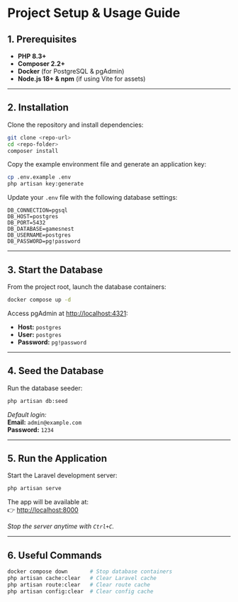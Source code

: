 # Project Setup & Usage Guide

## 1. Prerequisites

- **PHP 8.3+**
- **Composer 2.2+**
- **Docker** (for PostgreSQL & pgAdmin)
- **Node.js 18+ & npm** (if using Vite for assets)

---

## 2. Installation

Clone the repository and install dependencies:

```bash
git clone <repo-url>
cd <repo-folder>
composer install
```

Copy the example environment file and generate an application key:

```bash
cp .env.example .env
php artisan key:generate
```

Update your `.env` file with the following database settings:

```dotenv
DB_CONNECTION=pgsql
DB_HOST=postgres
DB_PORT=5432
DB_DATABASE=gamesnest
DB_USERNAME=postgres
DB_PASSWORD=pg!password
```

---

## 3. Start the Database

From the project root, launch the database containers:

```bash
docker compose up -d
```

Access pgAdmin at [http://localhost:4321](http://localhost:4321):

- **Host:** `postgres`
- **User:** `postgres`
- **Password:** `pg!password`

---

## 4. Seed the Database

Run the database seeder:

```bash
php artisan db:seed
```

_Default login:_  
**Email:** `admin@example.com`  
**Password:** `1234`

---

## 5. Run the Application

Start the Laravel development server:

```bash
php artisan serve
```

The app will be available at:  
👉 [http://localhost:8000](http://localhost:8000)

_Stop the server anytime with `Ctrl+C`._

---

## 6. Useful Commands

```bash
docker compose down       # Stop database containers
php artisan cache:clear   # Clear Laravel cache
php artisan route:clear   # Clear route cache
php artisan config:clear  # Clear config cache
```
